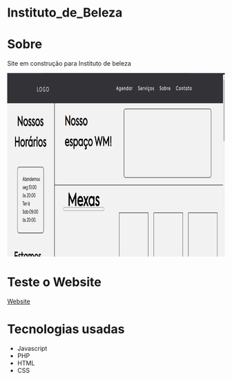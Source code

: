 # Instituto_de_Beleza <h1>Sobre</h1> <p>Site em construção para Instituto de beleza</p> <img src="./github/salao.gif" alt="demo-web" height="425"> <h1>Teste o Website</h1> <a href="" target="_blank">Website</a> <h1>Tecnologias usadas</h1> <ul> <li>Javascript</li> <li>PHP</li> <li>HTML</li> <li>CSS</li> </ul>
